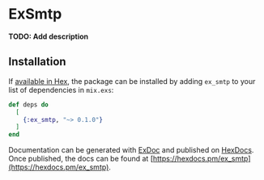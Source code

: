 # ExSmtp

**TODO: Add description**

## Installation

If [available in Hex](https://hex.pm/docs/publish), the package can be installed
by adding `ex_smtp` to your list of dependencies in `mix.exs`:

```elixir
def deps do
  [
    {:ex_smtp, "~> 0.1.0"}
  ]
end
```

Documentation can be generated with [ExDoc](https://github.com/elixir-lang/ex_doc)
and published on [HexDocs](https://hexdocs.pm). Once published, the docs can
be found at [https://hexdocs.pm/ex_smtp](https://hexdocs.pm/ex_smtp).

